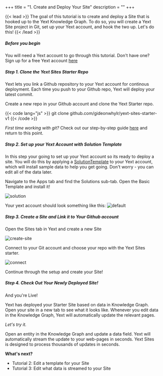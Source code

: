 +++
title = "1. Create and Deploy Your Site"
description = ""
+++

{{< lead >}} The goal of this tutorial is to create and deploy a Site that is hooked up to the Yext Knowledge Graph. To do so, you will create a Yext Site project in Git, set up your Yext account, and hook the two up. Let's do this!  {{< /lead >}}


##### Before you begin
You will need a Yext account to go through this tutorial. Don't have one? Sign up for a free Yext account [here](yext.com) 


##### Step 1. Clone the Yext Sites Starter Repo 
Yext lets you link a Github repository to your Yext account for continous deployment. Each time you push to your Github repo, Yext will deploy your latest commit. 

Create a new repo in your Github account and clone the Yext Starter repo. 

{{< code lang="js" >}} git clone github.com/gideonwhylr/yext-sites-starter-v1 {{< /code >}}

*First time working with git?* Check out our step-by-step guide [here](yext.com) and return to this point. 

##### Step 2. Set up your Yext Account with Solution Template 

In this step your going to set up your Yext account so its ready to deploy a site. You will do this by applying a [SolutionTemplate](yext.com) to your Yext account, which will install sample data to help you get going. Don't worry - you can edit all of the data later.  

Navigate to the Apps tab and find the Solutions sub-tab. Open the Basic Template and install it! 

![solution](/images/solution_template.png)

Your yext account should look something like this: 
![default](/images/yext_default.png)

##### Step 3. Create a Site and Link it to Your Github account 

Open the Sites tab in Yext and create a new Site

![create-site](/images/2020-12-17_19-11-37.png)

Connect to your Git account and choose your repo with the Yext Sites starter. 

![connect](/images/2020-12-17_19-15-24.png)

Continue through the setup and create your Site!


##### Step 4. Check Out Your Newly Deployed Site! 

And you're Live! 

Yext has deployed your Starter Site based on data in Knowledge Graph. Open your site in a new tab to see what it looks like. Whenever you edit data in the Knowledge Graph, Yext will automatically update the relevant pages. 

*Let's try it.* 

Open an entity in the Knowledge Graph and update a data field. Yext will automatically stream the update to your web-pages in seconds. Yext Sites is designed to process thousands of updates in seconds. 


**What's next?**  
 - Tutorial 2: Edit a template for your Site
 - Tutorial 3: Edit what data is streamed to your Site 